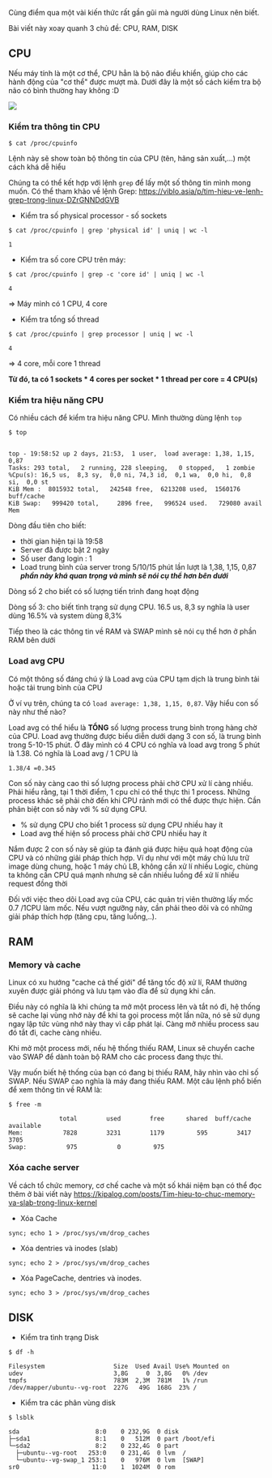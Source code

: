 Cùng điểm qua một vài kiến thức rất gần gũi mà người dùng Linux nên biết. 

Bài viết này xoay quanh 3 chủ đề: CPU, RAM, DISK

## CPU
Nếu máy tính là một cơ thể, CPU hẳn là bộ não điều khiển, giúp cho các hành động của "cơ thể" được mượt mà. Dưới đây là một số cách kiểm tra bộ não có bình thường hay không :D 

![](https://images.viblo.asia/5497a249-30ed-411a-b02a-67521fffb112.gif)

### Kiểm tra thông tin CPU
```
$ cat /proc/cpuinfo
```
Lệnh này sẽ show toàn bộ thông tin của CPU (tên, hãng sản xuất,...) một cách khá dễ hiểu

Chúng ta có thể kết hợp với lệnh `grep` để lấy một số thông tin mình mong muốn. Có thể tham khảo về lệnh Grep: https://viblo.asia/p/tim-hieu-ve-lenh-grep-trong-linux-DZrGNNDdGVB
* Kiểm tra số physical processor - số sockets
```
$ cat /proc/cpuinfo | grep 'physical id' | uniq | wc -l

1
```
* Kiểm tra số core CPU trên máy:
```
$ cat /proc/cpuinfo | grep -c 'core id' | uniq | wc -l

4
``` 
=> Máy mình có 1 CPU, 4 core 
* Kiểm tra tổng số thread 
```
$ cat /proc/cpuinfo | grep processor | uniq | wc -l

4
```
=> 4 core, mỗi core 1 thread

**Từ đó, ta có 1 sockets * 4 cores per socket * 1 thread per core = 4 CPU(s)**
### Kiểm tra hiệu năng CPU
Có nhiều cách để kiểm tra hiệu năng CPU. Mình thường dùng lệnh `top`
```
$ top


top - 19:58:52 up 2 days, 21:53,  1 user,  load average: 1,38, 1,15, 0,87
Tasks: 293 total,   2 running, 228 sleeping,   0 stopped,   1 zombie
%Cpu(s): 16,5 us,  8,3 sy,  0,0 ni, 74,3 id,  0,1 wa,  0,0 hi,  0,8 si,  0,0 st
KiB Mem :  8015932 total,   242548 free,  6213208 used,  1560176 buff/cache
KiB Swap:   999420 total,     2896 free,   996524 used.   729080 avail Mem
```
Dòng đầu tiên cho biết:
- thời gian hiện tại là 19:58
- Server đã được bật 2 ngày
- Số user đang login : 1 
- Load trung bình của server trong 5/10/15 phút lần lượt là 1,38, 1,15, 0,87 ***phần này khá quan trọng và mình sẽ nói cụ thể hơn bên dưới***

Dòng số 2 cho biết  có số lượng tiến trình đang hoạt động

Dòng số 3: cho biết tình trạng sử dụng CPU. 16.5 us, 8,3 sy nghĩa là user dùng 16.5% và system dùng 8,3%

Tiếp theo là các thông tin về RAM và SWAP mình sẽ nói cụ thể hơn ở phần RAM bên dưới
### Load avg CPU
Có một thông số đáng chú ý là Load avg của CPU tạm dịch là trung bình tải hoặc tải trung bình của CPU

Ở ví vụ trên, chúng ta có `load average: 1,38, 1,15, 0,87`. Vậy hiểu con số này như thế nào?

Load avg có thể hiểu là **TỔNG** số lượng process trung bình trong hàng chờ của CPU. Load avg thường được biểu diễn dưới dạng 3 con số, là trung bình trong 5-10-15 phút. Ở đây mình có 4 CPU có nghĩa và load avg trong 5 phút là 1.38. Có nghĩa là Load avg / 1 CPU là 
```
1.38/4 =0.345
```

Con số này càng cao thì số lượng process phải chờ CPU xử lí càng nhiều. Phải hiểu rằng, tại 1 thời điểm, 1 cpu chỉ có thể thực thi 1 process. Những process khác sẽ phải chờ đến khi CPU rảnh mới có thể được thực hiện. Cần phân biệt con số này với % sử dụng CPU.
* % sử dụng CPU cho biết 1 process sử dụng CPU nhiều hay ít
* Load avg thế hiện số process phải chờ CPU nhiều hay ít

Nắm được 2 con số này sẽ giúp ta đánh giá được hiệu quả hoạt động của CPU và có những giải pháp thích hợp. 
Ví dụ như với một máy chủ lưu trữ image dùng chung, hoặc 1 máy chủ LB, không cần xử lí nhiều Logic, chùng ta không cần CPU quá mạnh nhưng sẽ cần nhiều luồng để xử lí nhiều request đồng thời

Đối với việc theo dõi Load avg của CPU, các quản trị viên thường lấy mốc 0.7 /1CPU làm mốc. Nếu vượt ngưỡng này, cần phải theo dõi và có những giải pháp thích hợp (tăng cpu, tăng luồng,..).

## RAM
### Memory và cache
Linux có xu hướng "cache cả thế giới" để tăng tốc độ xử lí, RAM thường xuyên được giải phóng và lưu tạm vào đĩa để sử dụng khi cần.

Điều này có nghĩa là khi chúng ta mở một process lên và tắt nó đi, hệ thống sẽ cache lại vùng nhớ này để khi ta gọi process một lần nữa, nó sẽ sử dụng ngay lập tức vùng nhớ này thay vì cấp phát lại. Càng mở nhiều process sau đó tắt đi, cache càng nhiều.

Khi mở một process mới, nếu hệ thống thiếu RAM, Linux sẽ chuyển cache vào SWAP để dành toàn bộ RAM cho các process đang thực thi.

Vậy muốn biết hệ thống của bạn có đang bị thiếu RAM, hãy nhìn vào chỉ số SWAP. Nếu SWAP cao nghĩa là máy đang thiếu RAM.
Một câu lệnh phổ biến để xem thông tin về RAM là:
```
$ free -m

              total        used        free      shared  buff/cache   available
Mem:           7828        3231        1179         595        3417        3705
Swap:           975           0         975
```
### Xóa cache server 
Về cách tổ chức memory, cơ chế cache và một số khái niệm bạn có thể đọc thêm ở bài viết này  https://kipalog.com/posts/Tim-hieu-to-chuc-memory-va-slab-trong-linux-kernel 
- Xóa Cache 
```
sync; echo 1 > /proc/sys/vm/drop_caches
```
- Xóa dentries và inodes (slab)
```
sync; echo 2 > /proc/sys/vm/drop_caches
```
- Xóa PageCache, dentries và inodes.
```
sync; echo 3 > /proc/sys/vm/drop_caches
```
## DISK
- Kiểm tra tình trạng Disk
```
$ df -h

Filesystem                   Size  Used Avail Use% Mounted on
udev                         3,8G     0  3,8G   0% /dev
tmpfs                        783M  2,3M  781M   1% /run
/dev/mapper/ubuntu--vg-root  227G   49G  168G  23% /
```
- Kiểm tra các phân vùng disk
```
$ lsblk

sda                     8:0    0 232,9G  0 disk 
├─sda1                  8:1    0   512M  0 part /boot/efi
└─sda2                  8:2    0 232,4G  0 part 
  ├─ubuntu--vg-root   253:0    0 231,4G  0 lvm  /
  └─ubuntu--vg-swap_1 253:1    0   976M  0 lvm  [SWAP]
sr0                    11:0    1  1024M  0 rom  
```